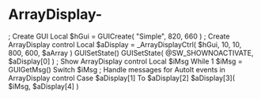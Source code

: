 # ArrayDisplay-
; Create GUI Local $hGui = GUICreate( "Simple", 820, 660 )  ; Create ArrayDisplay control Local $aDisplay = _ArrayDisplayCtrl( $hGui, 10, 10, 800, 600, $aArray )  GUISetState() GUISetState( @SW_SHOWNOACTIVATE, $aDisplay[0] ) ; Show ArrayDisplay control  Local $iMsg While 1   $iMsg = GUIGetMsg()   Switch $iMsg     ; Handle messages for AutoIt events in ArrayDisplay control     Case $aDisplay[1] To $aDisplay[2]       $aDisplay[3]( $iMsg, $aDisplay[4] )
